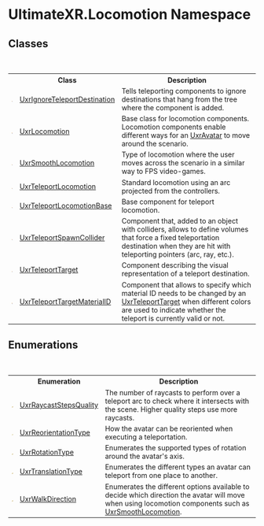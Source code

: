 # UltimateXR.Locomotion Namespace

## Classes
&nbsp;<table><tr><th></th><th>Class</th><th>Description</th></tr><tr><td>![Public class](media/pubclass.gif "Public class")</td><td><a href="T_UltimateXR_Locomotion_UxrIgnoreTeleportDestination">UxrIgnoreTeleportDestination</a></td><td>
Tells teleporting components to ignore destinations that hang from the tree where the component is added.</td></tr><tr><td>![Public class](media/pubclass.gif "Public class")</td><td><a href="T_UltimateXR_Locomotion_UxrLocomotion">UxrLocomotion</a></td><td>
Base class for locomotion components. Locomotion components enable different ways for an <a href="T_UltimateXR_Avatar_UxrAvatar">UxrAvatar</a> to move around the scenario.</td></tr><tr><td>![Public class](media/pubclass.gif "Public class")</td><td><a href="T_UltimateXR_Locomotion_UxrSmoothLocomotion">UxrSmoothLocomotion</a></td><td>
Type of locomotion where the user moves across the scenario in a similar way to FPS video-games.</td></tr><tr><td>![Public class](media/pubclass.gif "Public class")</td><td><a href="T_UltimateXR_Locomotion_UxrTeleportLocomotion">UxrTeleportLocomotion</a></td><td>
Standard locomotion using an arc projected from the controllers.</td></tr><tr><td>![Public class](media/pubclass.gif "Public class")</td><td><a href="T_UltimateXR_Locomotion_UxrTeleportLocomotionBase">UxrTeleportLocomotionBase</a></td><td>
Base component for teleport locomotion.</td></tr><tr><td>![Public class](media/pubclass.gif "Public class")</td><td><a href="T_UltimateXR_Locomotion_UxrTeleportSpawnCollider">UxrTeleportSpawnCollider</a></td><td>
Component that, added to an object with colliders, allows to define volumes that force a fixed teleportation destination when they are hit with teleporting pointers (arc, ray, etc.).</td></tr><tr><td>![Public class](media/pubclass.gif "Public class")</td><td><a href="T_UltimateXR_Locomotion_UxrTeleportTarget">UxrTeleportTarget</a></td><td>
Component describing the visual representation of a teleport destination.</td></tr><tr><td>![Public class](media/pubclass.gif "Public class")</td><td><a href="T_UltimateXR_Locomotion_UxrTeleportTargetMaterialID">UxrTeleportTargetMaterialID</a></td><td>
Component that allows to specify which material ID needs to be changed by an <a href="T_UltimateXR_Locomotion_UxrTeleportTarget">UxrTeleportTarget</a> when different colors are used to indicate whether the teleport is currently valid or not.</td></tr></table>

## Enumerations
&nbsp;<table><tr><th></th><th>Enumeration</th><th>Description</th></tr><tr><td>![Public enumeration](media/pubenumeration.gif "Public enumeration")</td><td><a href="T_UltimateXR_Locomotion_UxrRaycastStepsQuality">UxrRaycastStepsQuality</a></td><td>
The number of raycasts to perform over a teleport arc to check where it intersects with the scene. Higher quality steps use more raycasts.</td></tr><tr><td>![Public enumeration](media/pubenumeration.gif "Public enumeration")</td><td><a href="T_UltimateXR_Locomotion_UxrReorientationType">UxrReorientationType</a></td><td>
How the avatar can be reoriented when executing a teleportation.</td></tr><tr><td>![Public enumeration](media/pubenumeration.gif "Public enumeration")</td><td><a href="T_UltimateXR_Locomotion_UxrRotationType">UxrRotationType</a></td><td>
Enumerates the supported types of rotation around the avatar's axis.</td></tr><tr><td>![Public enumeration](media/pubenumeration.gif "Public enumeration")</td><td><a href="T_UltimateXR_Locomotion_UxrTranslationType">UxrTranslationType</a></td><td>
Enumerates the different types an avatar can teleport from one place to another.</td></tr><tr><td>![Public enumeration](media/pubenumeration.gif "Public enumeration")</td><td><a href="T_UltimateXR_Locomotion_UxrWalkDirection">UxrWalkDirection</a></td><td>
Enumerates the different options available to decide which direction the avatar will move when using locomotion components such as <a href="T_UltimateXR_Locomotion_UxrSmoothLocomotion">UxrSmoothLocomotion</a>.</td></tr></table>&nbsp;
